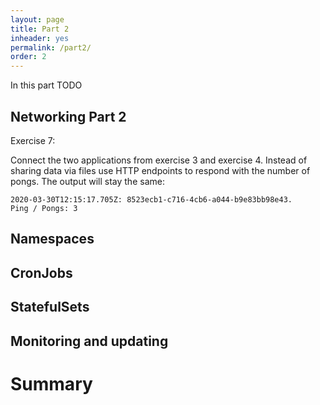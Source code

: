 ```yaml
---
layout: page
title: Part 2
inheader: yes
permalink: /part2/
order: 2
---
```


In this part TODO

## Networking Part 2 ##


<div class="exercise" markdown="1">
Exercise 7:

Connect the two applications from exercise 3 and exercise 4. Instead of sharing data via files use HTTP endpoints to respond with the number of pongs. The output will stay the same:

```
2020-03-30T12:15:17.705Z: 8523ecb1-c716-4cb6-a044-b9e83bb98e43.
Ping / Pongs: 3
```
</div>

## Namespaces ##

## CronJobs ##

## StatefulSets ##

## Monitoring and updating ##

# Summary #